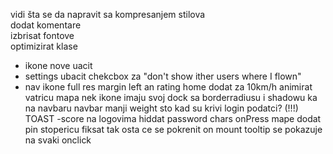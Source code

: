 vidi šta se da napravit sa kompresanjem stilova <br>
dodat komentare <br>
izbrisat fontove <br>
optimizirat klase <br>
- ikone nove uacit
- settings ubacit chekcbox za "don't show ither users where I flown"
- nav ikone full res
margin left an rating home dodat za 10km/h
animirat vatricu
mapa nek ikone imaju svoj dock sa borderradiusu i shadowu ka na navbaru
navbar manji weight
sto kad su krivi login podatci? (!!!) TOAST
-score na logovima
hiddat password chars
onPress mape dodat pin
stopericu fiksat tak osta ce se pokrenit on mount
tooltip se pokazuje na svaki onclick
